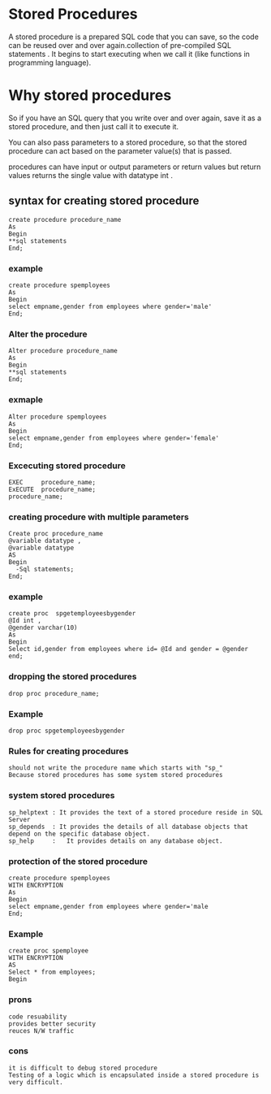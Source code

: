 # Stored Procedures
 A stored procedure is a prepared SQL code that you can save, so the code can be reused over and over again.collection of pre-compiled SQL statements . It begins to start executing when we call it (like functions in programming language).
 # Why stored procedures
 So if you have an SQL query that you write over and over again, save it as a stored procedure, and then just call it to execute it.

You can also pass parameters to a stored procedure, so that the stored procedure can act based on the parameter value(s) that is passed.

procedures can have input or output parameters or return values but return values returns the single value with datatype  int .
 ## syntax for creating stored procedure
```text
create procedure procedure_name
As
Begin
**sql statements
End;
```
### example
```text
create procedure spemployees
As
Begin
select empname,gender from employees where gender='male'
End;
``` 
### Alter the procedure
```text
Alter procedure procedure_name
As
Begin
**sql statements
End;
```
### exmaple 
```text
Alter procedure spemployees
As
Begin
select empname,gender from employees where gender='female'
End;
```
### Excecuting stored procedure
``` text
EXEC     procedure_name;
ExECUTE  procedure_name;
procedure_name;
```
### creating procedure with multiple parameters
``` text
Create proc procedure_name 
@variable datatype ,
@variable datatype
AS
Begin
  -Sql statements;
End;
``` 
### example
``` text 
create proc  spgetemployeesbygender
@Id int ,
@gender varchar(10)
As
Begin
Select id,gender from employees where id= @Id and gender = @gender
end;
``` 
### dropping the stored procedures
```text
drop proc procedure_name;
```
### Example 
```text
drop proc spgetemployeesbygender
```
### Rules for creating procedures
``` text 
should not write the procedure name which starts with "sp_"
Because stored procedures has some system stored procedures
```
### system stored procedures
``` text 
sp_helptext	: It provides the text of a stored procedure reside in SQL Server
sp_depends	: It provides the details of all database objects that depend on the specific database object.
sp_help     :	It provides details on any database object.
```
### protection of the stored procedure
``` text 
create procedure spemployees
WITH ENCRYPTION
As
Begin
select empname,gender from employees where gender='male
End;

```
### Example
```text 
create proc spemployee
WITH ENCRYPTION
AS
Select * from employees;
Begin
```
### prons 
``` text 
code resuability
provides better security
reuces N/W traffic 
```
### cons
``` text 
it is difficult to debug stored procedure
Testing of a logic which is encapsulated inside a stored procedure is very difficult.
```